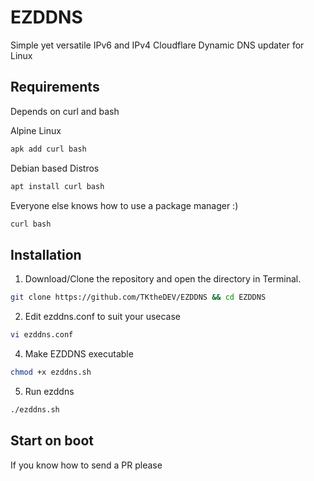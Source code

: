 # EZDDNS
Simple yet versatile IPv6 and IPv4 Cloudflare Dynamic DNS updater for Linux
## Requirements
Depends on curl and bash

Alpine Linux
```bash
apk add curl bash
```
Debian based Distros
```bash
apt install curl bash
```
Everyone else knows how to use a package manager :)
```bash
curl bash
```

## Installation
1. Download/Clone the repository and open the directory in Terminal.
```bash
git clone https://github.com/TKtheDEV/EZDDNS && cd EZDDNS
```
2. Edit ezddns.conf to suit your usecase
```bash
vi ezddns.conf
```
4. Make EZDDNS executable
```bash
chmod +x ezddns.sh
```
5. Run ezddns
```bash
./ezddns.sh
```
## Start on boot
If you know how to send a PR please
